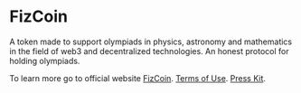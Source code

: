 # FizCoin

A token made to support olympiads in physics, astronomy and mathematics in the field of web3 and decentralized technologies. An honest protocol for holding olympiads.

To learn more go to official website [FizCoin](https://fizcoin.xyz). [Terms of Use](https://fizcoin.xyz/terms). [Press Kit](https://fizcoin.xyz/FizCoin_Press_Kit.zip).